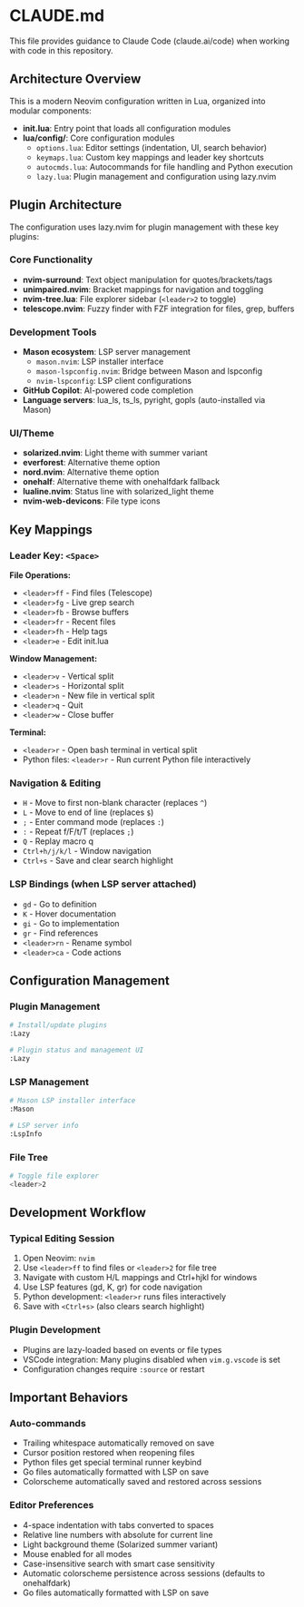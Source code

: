 # CLAUDE.md

This file provides guidance to Claude Code (claude.ai/code) when working with code in this repository.

## Architecture Overview

This is a modern Neovim configuration written in Lua, organized into modular components:

- **init.lua**: Entry point that loads all configuration modules
- **lua/config/**: Core configuration modules
  - `options.lua`: Editor settings (indentation, UI, search behavior)
  - `keymaps.lua`: Custom key mappings and leader key shortcuts  
  - `autocmds.lua`: Autocommands for file handling and Python execution
  - `lazy.lua`: Plugin management and configuration using lazy.nvim

## Plugin Architecture

The configuration uses lazy.nvim for plugin management with these key plugins:

### Core Functionality
- **nvim-surround**: Text object manipulation for quotes/brackets/tags
- **unimpaired.nvim**: Bracket mappings for navigation and toggling
- **nvim-tree.lua**: File explorer sidebar (`<leader>2` to toggle)
- **telescope.nvim**: Fuzzy finder with FZF integration for files, grep, buffers

### Development Tools  
- **Mason ecosystem**: LSP server management
  - `mason.nvim`: LSP installer interface
  - `mason-lspconfig.nvim`: Bridge between Mason and lspconfig
  - `nvim-lspconfig`: LSP client configurations
- **GitHub Copilot**: AI-powered code completion
- **Language servers**: lua_ls, ts_ls, pyright, gopls (auto-installed via Mason)

### UI/Theme
- **solarized.nvim**: Light theme with summer variant  
- **everforest**: Alternative theme option
- **nord.nvim**: Alternative theme option
- **onehalf**: Alternative theme with onehalfdark fallback
- **lualine.nvim**: Status line with solarized_light theme
- **nvim-web-devicons**: File type icons

## Key Mappings

### Leader Key: `<Space>`

**File Operations:**
- `<leader>ff` - Find files (Telescope)
- `<leader>fg` - Live grep search  
- `<leader>fb` - Browse buffers
- `<leader>fr` - Recent files
- `<leader>fh` - Help tags
- `<leader>e` - Edit init.lua

**Window Management:**
- `<leader>v` - Vertical split
- `<leader>s` - Horizontal split  
- `<leader>n` - New file in vertical split
- `<leader>q` - Quit
- `<leader>w` - Close buffer

**Terminal:**
- `<leader>r` - Open bash terminal in vertical split
- Python files: `<leader>r` - Run current Python file interactively

### Navigation & Editing
- `H` - Move to first non-blank character (replaces `^`)
- `L` - Move to end of line (replaces `$`) 
- `;` - Enter command mode (replaces `:`)
- `:` - Repeat f/F/t/T (replaces `;`)
- `Q` - Replay macro q
- `Ctrl+h/j/k/l` - Window navigation
- `Ctrl+s` - Save and clear search highlight

### LSP Bindings (when LSP server attached)
- `gd` - Go to definition
- `K` - Hover documentation  
- `gi` - Go to implementation
- `gr` - Find references
- `<leader>rn` - Rename symbol
- `<leader>ca` - Code actions

## Configuration Management

### Plugin Management
```bash
# Install/update plugins
:Lazy

# Plugin status and management UI  
:Lazy
```

### LSP Management
```bash
# Mason LSP installer interface
:Mason

# LSP server info
:LspInfo
```

### File Tree
```bash
# Toggle file explorer
<leader>2
```

## Development Workflow

### Typical Editing Session
1. Open Neovim: `nvim`
2. Use `<leader>ff` to find files or `<leader>2` for file tree
3. Navigate with custom H/L mappings and Ctrl+hjkl for windows
4. Use LSP features (gd, K, gr) for code navigation
5. Python development: `<leader>r` runs files interactively
6. Save with `<Ctrl+s>` (also clears search highlight)

### Plugin Development
- Plugins are lazy-loaded based on events or file types
- VSCode integration: Many plugins disabled when `vim.g.vscode` is set
- Configuration changes require `:source` or restart

## Important Behaviors

### Auto-commands
- Trailing whitespace automatically removed on save
- Cursor position restored when reopening files  
- Python files get special terminal runner keybind
- Go files automatically formatted with LSP on save
- Colorscheme automatically saved and restored across sessions

### Editor Preferences
- 4-space indentation with tabs converted to spaces
- Relative line numbers with absolute for current line
- Light background theme (Solarized summer variant)
- Mouse enabled for all modes
- Case-insensitive search with smart case sensitivity
- Automatic colorscheme persistence across sessions (defaults to onehalfdark)
- Go files automatically formatted with LSP on save